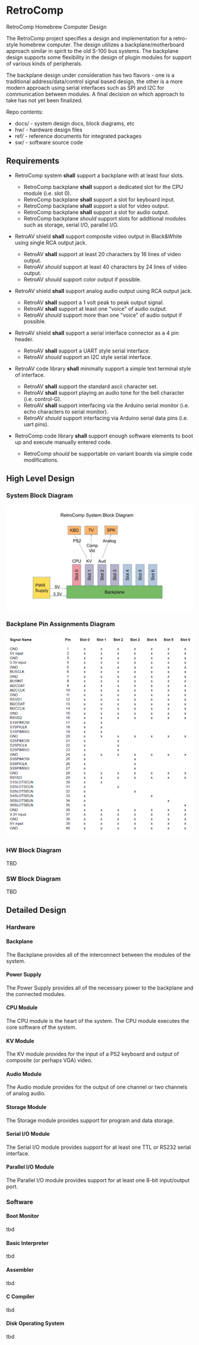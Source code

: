 # RetroComp
RetroComp Homebrew Computer Design 

The RetroComp project specifies a design and implementation for a retro-style homebrew computer.  The design utilizes a backplane/motherboard approach similar in spirit to the old S-100 bus systems.  The backplane design supports some flexibility in the design of plugin modules for support of various kinds of peripherals.

The backplane design under consideration has two flavors - one is a traditional address/data/control signal based design, the other is a more modern approach using serial interfaces such as SPI and I2C for communication between modules.  A final decision on which approach to take has not yet been finalized.

Repo contents:

* docs/          - system design docs, block diagrams, etc
* hw/            - hardware design files
* ref/           - reference documents for integrated packages
* sw/            - software source code


## Requirements

* RetroComp system **shall** support a backplane with at least four slots.
  * RetroComp backplane **shall** support a dedicated slot for the CPU module (i.e. slot 0).
  * RetroComp backplane **shall** support a slot for keyboard input.
  * RetroComp backplane **shall** support a slot for video output.
  * RetroComp backplane **shall** support a slot for audio output.
  * RetroComp backplane *should* support slots for additional modules such as storage, serial I/O, parallel I/O.

* RetroAV shield **shall** support composite video output in Black&White using single RCA output jack.  
  * RetroAV **shall** support at least 20 characters by 16 lines of video output. 
  * RetroAV *should* support at least 40 characters by 24 lines of video output.
  * RetroAV *should* support color output if possible.

* RetroAV shield **shall** support analog audio output using RCA output jack.
  * RetroAV **shall** support a 1 volt peak to peak output signal.
  * RetroAV **shall** support at least one "voice" of audio output.
  * RetroAV *should* support more than one "voice" of audio output if possible.

* RetroAV shield **shall** support a serial interface connector as a 4 pin header.
  * RetroAV **shall** support a UART style serial interface.
  * RetroAV *should* support an I2C style serial interface.

* RetroAV code library **shall** minimally support a simple text terminal style of interface.
  * RetroAV **shall** support the standard ascii character set.
  * RetroAV **shall** support playing an audio tone for the bell character (i.e. control-G).
  * RetroAV **shall** support interfacing via the Arduino serial monitor (i.e. echo characters to serial monitor).
  * RetroAV *should* support interfacing via Arduino serial data pins (i.e. uart pins).

* RetroComp code library **shall** support enough software elements to boot up and execute manually entered code.
  * RetroComp *should* be supportable on variant boards via simple code modifications.


## High Level Design

### System Block Diagram

![System](https://github.com/dervish77/RetroComp/blob/main/docs/RetroComp-System-Block-Diagram.jpg?raw=true)

### Backplane Pin Assignments Diagram

![Backplane](https://github.com/dervish77/RetroComp/blob/main/docs/RetroComp-backplane.png?raw=true)

### HW Block Diagram

TBD

### SW Block Diagram

TBD


## Detailed Design

### Hardware

#### Backplane

The Backplane provides all of the interconnect between the modules of the system.

#### Power Supply

The Power Supply provides all of the necessary power to the backplane and the connected modules.

#### CPU Module

The CPU module is the heart of the system.  The CPU module executes the core software of the system.

#### KV Module

The KV module provides for the input of a PS2 keyboard and output of composite (or perhaps VGA) video.

#### Audio Module

The Audio module provides for the output of one channel or two channels of analog audio.

#### Storage Module

The Storage module provides support for program and data storage.

#### Serial I/O Module

The Serial I/O module provides support for at least one TTL or RS232 serial interface.

#### Parallel I/O Module

The Parallel I/O module provides support for at least one 8-bit input/output port.

### Software

#### Boot Monitor

tbd

#### Basic Interpreter

tbd

#### Assembler

tbd

#### C Compiler

tbd

#### Disk Operating System

tbd
